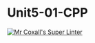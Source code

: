 # Unit5-01-CPP
[![Mr Coxall's Super Linter](https://github.com/ICS3UC-Programming-ChanellaK/Unit5-01-CPP/workflows/Mr%20Coxall's%20Super%20Linter/badge.svg)](https://github.com/ICS3UC-Programming-ChanellaK/Unit5-01-CPP/actions/)
